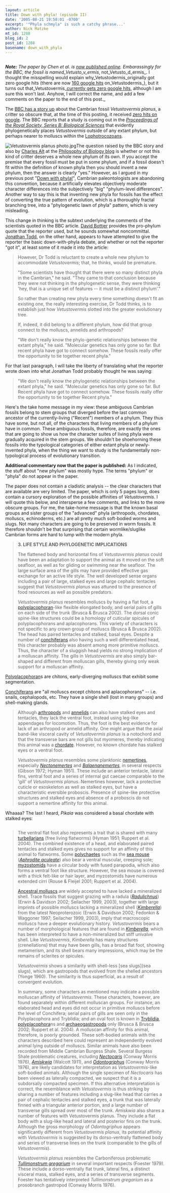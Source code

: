 ```yaml
---
layout: article
title: Down with phyla! (episode II)
date: '2005-08-21 19:58:01 -0700'
excerpt: '"Phyla schmyla" is such a catchy phrase...'
author: Nick Matzke
mt_id: 1288
blog_id: 2
post_id: 1288
basename: down_with_phyla
---
```

<img src="{{ site.baseurl }}/uploads/2006/Vetustodermis_BBC.jpg" alt="" style="" />

_**Note:** The paper by Chen et al. is [now published online](http://www.journals.royalsoc.ac.uk/openurl.asp?genre=article&amp;id=doi:10.1098/rspb.2005.3159).  Embarassingly for the BBC, the fossil is named_Vetusto_v_ermis_, not_Vetusto_d_ermis_. I thought the misspelling would explain why_Vetustodermis_originally got zero google hits (there are now [160 google hits](http://www.google.com/search?hl=en&amp;lr=&amp;q=Vetustodermis&amp;btnG=Search) on_Vetustodermis_), but it turns out that_Vetustovermis_[currently  gets zero google hits](http://www.google.com/search?hl=en&amp;lr=&amp;q=Vetustovermis&amp;btnG=Search), although I am sure this won't last.  Anyhow, I will correct the name, and add a few comments on the paper to the end of this post._

The [BBC has a story up](http://news.bbc.co.uk/2/hi/science/nature/4156544.stm) about the Cambrian fossil _Vetustovermis planus_, a critter so obscure that, at the time of this posting, it received [zero hits on google](http://www.google.com/search?sourceid=mozclient&amp;ie=utf-8&amp;oe=utf-8&amp;q=Vetustovermis).  The BBC reports that a study is coming out in the _[Proceedings of the Royal Society, Series B: Biological Sciences](http://www.journals.royalsoc.ac.uk/link.asp?id=102024)_ that evidently phylogenetically places _Vetustovermis_ outside of any extant phylum, but perhaps nearer to molluscs within the [Lophotrocozoans](http://en.wikipedia.org/wiki/Lophotrochozoa).

<img src="http://www.pandasthumb.org/archives/images/Vetustovermis_BBC_photo.jpg" alt="Vetustovermis planus photo.jpg" style="float:left;" />The question raised by the BBC story and also by [Charles Alt](http://philbio.typepad.com/philosophy_of_biology/2005/08/wwtd_what_would.html) at the [Philosophy of Biology blog](http://philbio.typepad.com/philosophy_of_biology/) is whether or not this kind of critter deserves a whole new phylum of its own.  If you accept the premise that every fossil must be put in some phylum, and if a fossil doesn't fit within the definition of known phyla then you should invent a new phylum, then the answer is clearly "yes."  However, as I argued in my previous post "[Down with phyla!](http://www.pandasthumb.org/pt-archives/000969.html)", Cambrian paleontologists are abandoning this convention, because it artificially elevates objectively moderate character differences into the subjectively "big" "phylum-level differences".  Another way to say this is that inventing new phyla for fossils has the effect of converting the true pattern of evolution, which is a thoroughly fractal branching tree, into a "phylogenetic lawn of phyla" pattern, which is very misleading.  

This change in thinking is the subtext underlying the comments of the scientists quoted in the BBC article.  [David Bottjer](http://earth.usc.edu/research/paleolab/david_bottjer.htm) provides the pro-phylum quote that the reporter used, but he sounds somewhat noncommittal.  [Jonathan Todd](http://www.nhm.ac.uk/research-curation/staff-directory/search/results.jsp?department=4), on the other hand, appears to have attempted to give the reporter the basic down-with-phyla debate, and whether or not the reporter "got it", at least some of it made it into the article:

> However, Dr Todd is reluctant to create a whole new phylum to accommodate _Vetustovermis_; that, he thinks, would be premature.
> 
> "Some scientists have thought that there were so many distinct phyla in the Cambrian," he said. "They came to that conclusion because they were not thinking in the phylogenetic sense, they were thinking 'hey, that is a unique set of features -- it must be a distinct phylum'."
> 
> So rather than creating new phyla every time something doesn't fit an existing one, the really interesting exercise, Dr Todd thinks, is to establish just how _Vetustovermis_ slotted into the greater evolutionary tree.
> 
> If, indeed, it did belong to a different phylum, how did that group connect to the molluscs, annelids and arthropods?
> 
> "We don't really know the phylo-genetic relationships between the extant phyla," he said. "Molecular genetics has only gone so far. But recent phyla have got to connect somehow. These fossils really offer the opportunity to tie together recent phyla."

For that last paragraph, I will take the liberty of translating what the reporter wrote down into what Jonathan Todd probably thought he was saying:

> "We don't really know the phylogenetic relationships between the extant phyla," he said. "Molecular genetics has only gone so far. But Recent phyla have got to connect somehow. These fossils really offer the opportunity to tie together Recent phyla."

Here's the take home message in my view: these ambiguous Cambrian fossils belong to stem groups that diverged before the last common ancestor of the currently-living ("Recent") members of a phylum.  They thus have some, but not all, of the characters that living members of a phylum have in common.  These ambiguous fossils, therefore, are exactly the ones that are going to show us how the character suites of living phyla were gradually acquired in the stem groups.  We shouldn't be shoehorning these fossils into the typological categories of either extant phyla or newly-invented phyla, when the thing we want to study is the fundamentally non-typological process of evolutionary transition.

**Additional commentary now that the paper is published:** As I indicated, the stuff about "new phylum" was mostly hype.  The terms "phylum" or "phyla" do not appear in the paper.

The paper does not contain a cladistic analysis -- the clear characters that are available are very limited.  The paper, which is only 5 pages long, does contain a cursory exploration of the possible affinities of _Vetustovermis_.  I will quote this below, and intersperse a few comments, and links to the more obscure groups.  For me, the take-home message is that the known basal groups and sister groups of the "advanced" phyla (arthropods, chordates, molluscs, echinoderms, etc.) are all pretty much soft-bodied worms and slugs.  Not many characters are going to be preserved in worm fossils.  It therefore shouldn't be that surprising that certain wormlike/sluglike Cambrian forms are hard to lump with the modern phyla.

> **3. LIFE STYLE AND PHYLOGENETIC IMPLICATIONS**
> 
> The flattened body and horizontal fins of _Vetustovermis planus_ could have been an adaptation to support the animal as it moved on the soft seafloor, as well as for gliding or swimming near the seafloor. The large surface area of the gills may have provided effective gas exchange for an active life style. The well developed sense organs including a pair of large, stalked eyes and large cephalic tentacles suggest that _Vetustovermis planus_ was attuned to the presence of food resources as well as possible predators.
> 
> _Vetustovermis planus_ resembles molluscs by having a flat foot, a [polyplacophoran](http://images.google.com/images?q=polyplacophoran&amp;hl=en&amp;lr=&amp;sa=N&amp;tab=wi)-like flexible elongated body, and serial pairs of gills on each side of the trunk (Brusca & Brusca 2002). The dorsal conic spine-like structures could be a homology of cuticular spicules of polyplacophorans and aplacophorans. This variety of characters is not specific to any crown group of molluscs (Brusca & Brusca 2002). The head has paired tentacles and stalked, basal eyes. Despite a number of [conchiferans](http://www.google.com/search?q=conchiferans&amp;svnum=10&amp;hl=en&amp;lr=&amp;sa=N&amp;tab=iw) also having such a well differentiated head, this character probably was absent among more primitive molluscs. Thus, the character of a sluggish head yields no strong implication of a molluscan affinity. The gills in _Vetustovermis_ are also simply bar-shaped and different from molluscan gills, thereby giving only weak support for a molluscan affinity.

[Polyplacophoran](http://images.google.com/images?q=polyplacophoran&amp;hl=en&amp;lr=&amp;sa=N&amp;tab=wi)s are chitons, early-diverging molluscs that exhibit some segmentation.

[Conchiferans](http://www.google.com/search?q=conchiferans&amp;svnum=10&amp;hl=en&amp;lr=&amp;sa=N&amp;tab=iw) are "all molluscs except chitons and aplacophorans" -- i.e. snails, cephalopods, etc.  They have a single shell (lost in many groups) and shell-making glands.

> Although [arthropods](http://www.google.com/search?hl=en&amp;lr=&amp;q=arthropods&amp;btnG=Search) and [annelids](http://images.google.com/images?q=annelids&amp;hl=en&amp;lr=&amp;sa=N&amp;tab=wi) can also have stalked eyes and tentacles, they lack the ventral foot, instead using leg-like appendages for locomotion. Thus, the foot is the best evidence for lack of an arthropod or annelid affinity. One might argue that the axial band-like visceral cavity of _Vetustovermis planus_ is a notochord and that the transverse bars are not gills but myomeres, thereby indicating this animal was a [chordate](http://images.google.com/images?svnum=10&amp;hl=en&amp;lr=&amp;q=chordate+fossil&amp;btnG=Search). However, no known chordate has stalked eyes or a ventral foot.
> 
> _Vetustovermis planus_ resembles some planktonic [nemertines](http://images.google.com/images?svnum=10&amp;hl=en&amp;lr=&amp;q=nemertine&amp;btnG=Search), especially _[Nectonemertes](http://images.google.com/images?svnum=10&amp;hl=en&amp;lr=&amp;q=Nectonemertes&amp;btnG=Search)_ and _[Balaenanemertes](http://www.nmnh.si.edu/rtp/students/2003/virtualposters/poster_other03_carland.html)_, in several respects (Gibson 1972; Hyman 1951). These include an anterior tentacle, lateral fins, ventral foot and a series of internal gut caecae comparable to the 'gill' of _Vetustovermis planus_. Nemertines however, lack a protective cuticle or exoskeleton as well as stalked eyes, but have a characteristic eversible proboscis. Presence of spine-like protective structures and stalked eyes and absence of a proboscis do not support a nemertine affinity for this animal.

Whaaaa?  The last I heard, _Pikaia_ was considered a basal chordate with stalked eyes:

<img src="http://perso.wanadoo.fr/revue.improbable/sep01/bestiole.jpg" alt="" style="" />

> The ventral flat foot also represents a trait that is shared with many [turbellarians](http://images.google.com/images?svnum=10&amp;hl=en&amp;lr=&amp;q=turbellarian&amp;btnG=Search) (free living flatworms) (Hyman 1951; Ruppert et al. 2004). The combined existence of a head, and elaborated paired tentacles and stalked eyes gives no support for an affinity of this animal to flatworms. Some [polychaetes]() such as the [sea mouse](http://images.google.com/images?q=sea%20mouse&amp;hl=en&amp;lr=&amp;sa=N&amp;tab=wi) (_[Aphrodite aculeate](http://images.google.com/images?q=sea%20mouse&amp;hl=en&amp;lr=&amp;sa=N&amp;tab=wi)_) also bear a ventral muscular, creeping sole; [myzostomids](http://www.lander.edu/rsfox/310myzostomumLab.html) have a circular body with fused parapodia, which also forms a ventral foot like structure. However, the sea mouse is covered with a thick felt-like or hair layer, and myzostomids have numerous extended cirri (Rouse & Fleijel 2001; Ruppert et al. 2004).
> 
> [Ancestral molluscs](http://www.google.com/search?sourceid=mozclient&amp;ie=utf-8&amp;oe=utf-8&amp;q=primitive+molluscs) are widely accepted to have lacked a mineralized shell. Trace fossils that suggest grazing with a radula (_[Radulichnus](Radulichnus)_) (Erwin & Davidson 2002; Seilacher 1999, 2003), together with large imprints of possible molluscs lacking a mineralized shell (_[Kimberella](http://images.google.com/images?q=Kimberella&amp;hl=en&amp;lr=&amp;sa=N&amp;tab=wi)_) from the latest Neoproterozoic (Erwin & Davidson 2002; Fedonkin & Waggoner 1997; Seilacher 1999, 2003), imply that macroscopic molluscs have a deeper evolutionary history. _Vetustovermis_ bears a number of morphological features that are found in _[Kimberella](http://images.google.com/images?q=Kimberella&amp;hl=en&amp;lr=&amp;sa=N&amp;tab=wi)_, which has been interpreted to have a non-mineralized but stiff univalve shell. Like _Vetustovermis_, _Kimberella_ has many structures (crenellations) that may have been gills, has a broad flat foot, showing metamerism, and its shell bears many impressions, which may be the remains of sclerites or spicules.
> 
> _Vetustovermis_ shows a similarity with shell-less [sea slugs](sea slugs), which are gastropods that evolved from the shelled ancestors (Yonge 1960). The similarity is thus superficial, as a result of convergent evolution.
> 
> In summary, some characters as mentioned may indicate a possible molluscan affinity of _Vetustovermis_. These characters, however, are found separately within different molluscan groups. For instance, an elaborated head and eyes did not occur in primitive molluscs before the level of Conchifera; serial pairs of gills are seen only in the Polyplacophora and Tryblidia; and an oval foot is known in [Tryblidia](http://images.google.com/images?svnum=10&amp;hl=en&amp;lr=&amp;q=Tryblidia&amp;btnG=Search), [polyplacophora](http://images.google.com/images?svnum=10&amp;hl=en&amp;lr=&amp;q=polyplacophora&amp;btnG=Search)ns and [archaeogastropods](http://images.google.com/images?svnum=10&amp;hl=en&amp;q=archaeogastropoda&amp;spell=1) only (Brusca & Brusca 2002; Ruppert et al. 2004). A molluscan affinity for this animal, therefore, is poorly grounded. These soft-bodied animals with the characters described here could represent an independently evolved animal lying outside of molluscs. Similar animals have also been recorded from Middle Cambrian Burgess Shale. Several Burgess Shale problematic creatures, including _[Nectocaris](http://images.google.com/images?svnum=10&amp;hl=en&amp;lr=&amp;q=Nectocaris&amp;btnG=Search)_ (Conway Morris 1976), _[Amiskwia](http://images.google.com/images?svnum=10&amp;hl=en&amp;lr=&amp;q=Amiskwia&amp;btnG=Search)_ (Walcott 1911), and _[Odontogriphus](http://images.google.com/images?svnum=10&amp;hl=en&amp;lr=&amp;q=Odontogriphus&amp;btnG=Search)_ (Conway Morris 1976), are likely candidates for interpretation as _Vetustovermis_-like soft-bodied animals. Although the single specimen of _Nectocaris_ has been viewed as laterally compacted, we suspect that it is a subdorsally compacted specimen. If this alternative interpretation is correct, the resemblance with _Vetustovermis_ is thus striking by sharing a number of features including a slug-like head that carries a pair of cephalic tentacles and stalked eyes, a trunk that was laterally finned with a triangular anterior portion, and a large number of transverse gills spread over most of the trunk. _Amiskwia_ also shares a number of features with Vetustovermis planus. They include a flat body with a slug-like head and lateral and posterior fins on the trunk. Although the gross morphology of _Odontogriphus_ appears significantly different from _Vetustovermis planus_, its potential affinity with _Vetustovermis_ is suggested by its dorso-ventrally flattened body and series of transverse lines on the trunk (comparable to the gills of _Vetustovermis_).
> 
> _Vetustovermis planus_ resembles the Carboniferous problematic _[Tullimonstrum gregarium](http://images.google.com/images?svnum=10&amp;hl=en&amp;lr=&amp;q=Tullimonstrum+gregarium&amp;btnG=Search)_ in several important respects (Foester 1979). These include a dorso-ventrally flat trunk, lateral fins, a distinct visceral mass, stalked eyes, and a series of transverse segments. Foester has tentatively interpreted _Tullimonstrum gregarium_ as a prosobranch gastropod (Conway Morris 1976).
